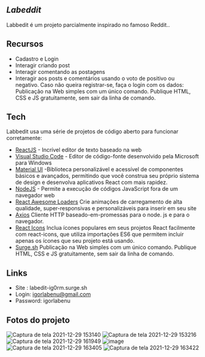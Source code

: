 
## _Labeddit_

Labbedit é um projeto parcialmente inspirado no famoso Reddit..

## Recursos

- Cadastro e Login
- Interagir criando post
- Interagir comentando as postagens
- Interagir aos posts e comentários usando o voto de positivo ou negativo.
    Caso não queira registrar-se, faça o login com os dados:
    Publicação na Web simples com um único comando. Publique HTML, CSS e JS gratuitamente, sem sair da linha de comando.


## Tech

Labbedit usa uma série de projetos de código aberto para funcionar corretamente:

- [ReactJS] - Incrível editor de texto baseado na web
- [Visual Studio Code] - Editor de código-fonte desenvolvido pela Microsoft para Windows
- [Material UI] -Biblioteca personalizável e acessível de componentes básicos e avançados, permitindo que você construa seu próprio sistema de design e desenvolva aplicativos React com mais rapidez.
- [NodeJS] - Permite a execução de códigos JavaScript fora de um navegador web
- [React Awesome Loaders] Crie animações de carregamento de alta qualidade, super-responsivas e personalizáveis ​​para inserir em seu site
- [Axios] Cliente HTTP baseado-em-promessas para o node. js e para o navegador.
- [React Icons] Inclua ícones populares em seus projetos React facilmente com react-icons, que utiliza importações ES6 que permitem incluir apenas os ícones que seu projeto está usando.
- [Surge.sh] Publicação na Web simples com um único comando. Publique HTML, CSS e JS gratuitamente, sem sair da linha de comando.


## Links
- Site : labedit-ig0rm.surge.sh
- Login: igorlabenu@gmail.com
- Password: igorlabenu

 ## Fotos do projeto
 
![Captura de tela 2021-12-29 153140](https://user-images.githubusercontent.com/90478654/147701728-67273bdd-54f4-43da-ba72-45181e0370bd.png)
![Captura de tela 2021-12-29 153216](https://user-images.githubusercontent.com/90478654/147701731-7f3713f1-3d39-4b21-8e18-de136ab31785.png)
![Captura de tela 2021-12-29 161949](https://user-images.githubusercontent.com/90478654/147701733-6dbde745-be94-42e2-b3f8-081d5292e6a0.png)
![image](https://user-images.githubusercontent.com/90478654/147701830-599f6e32-d773-4bb4-851f-b568df76ec89.png)
![Captura de tela 2021-12-29 163405](https://user-images.githubusercontent.com/90478654/147701734-af46994e-436c-4b20-80bc-4ebad17df609.png)
![Captura de tela 2021-12-29 163422](https://user-images.githubusercontent.com/90478654/147701738-6cfa1e1d-89b1-47a2-9600-fe1d323090aa.png)

   [ReactJS]: <https://react-icons.github.io/react-icons/>
   [Visual Studio Code]: <https://code.visualstudio.com/>
   [Material UI]: <https://mui.com/pt/>
   [NodeJS]: <https://nodejs.org/en/>
   [React Awesome Loaders]: <https://awesome-loaders.netlify.app/>
   [Axios]: <https://github.com/axios/axios>
   [React Icons]: <react-icons.github.io/>
   [Surge.sh]: <https://surge.sh/>
  


 
